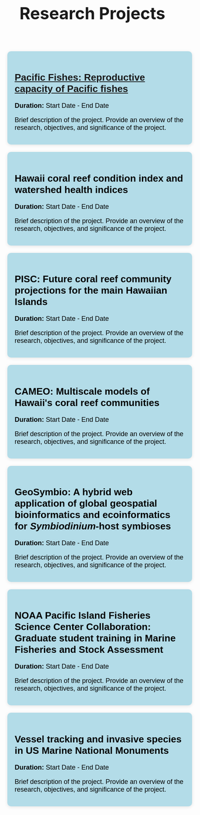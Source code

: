 <!DOCTYPE html>
<html lang="en">
<head>
    <meta charset="UTF-8">
    <meta name="viewport" content="width=device-width, initial-scale=1.0">
    <title>Research Projects</title>
    <link rel="stylesheet" href="/css/research.css">
    <style>
        html, body {
            margin: 0;
            padding: 0;
        }
        main {
            display: flex;
            flex-direction: column;
            width: 100%;
        }
        .research-container {
            display: flex;
            flex-direction: column;
            padding: 20px;
            width: 100%;
        }
        .research-project {
            width: 100%;
            margin-bottom: 20px;
            border-radius: 10px;
            background-color: #b3dce8;
            padding: 20px;
            box-shadow: 0 2px 10px rgba(0, 0, 0, 0.1);
            color: #000000;
            font-family: Arial, sans-serif;
            box-sizing: border-box;
            transition: transform 0.3s;
        }
        h1 {
            margin-bottom: 20px;
            font-size: 45px;
        }
        h2 {
            margin-bottom: 20px;
            font-size: 26px;
        }
        p {
            margin-bottom: 15px;
            font-size: 18px;
        }
    </style>
</head>
<body>

<header>
    <h1>Research Projects</h1>
</header>

<main>
    <div class="research-container">
        <div class="research-project">
            <h2><a href="/content/research/pacific-fishes.md">Pacific Fishes: Reproductive capacity of Pacific fishes</a></h2>
            <p><strong>Duration:</strong> Start Date - End Date</p>
            <p>Brief description of the project. Provide an overview of the research, objectives, and significance of the project.</p>
        </div>
        <div class="research-project">
            <h2>Hawaii coral reef condition index and watershed health indices</h2>
            <p><strong>Duration:</strong> Start Date - End Date</p>
            <p>Brief description of the project. Provide an overview of the research, objectives, and significance of the project.</p>
        </div>
        <div class="research-project">
            <h2>PISC: Future coral reef community projections for the main Hawaiian Islands</h2>
            <p><strong>Duration:</strong> Start Date - End Date</p>
            <p>Brief description of the project. Provide an overview of the research, objectives, and significance of the project.</p>
        </div>
        <div class="research-project">
            <h2>CAMEO: Multiscale models of Hawaii's coral reef communities</h2>
            <p><strong>Duration:</strong> Start Date - End Date</p>
            <p>Brief description of the project. Provide an overview of the research, objectives, and significance of the project.</p>
        </div>
        <div class="research-project">
            <h2>GeoSymbio: A hybrid web application of global geospatial bioinformatics and ecoinformatics for <em>Symbiodinium</em>-host symbioses</h2>
            <p><strong>Duration:</strong> Start Date - End Date</p>
            <p>Brief description of the project. Provide an overview of the research, objectives, and significance of the project.</p>
        </div>
        <div class="research-project">
            <h2>NOAA Pacific Island Fisheries Science Center Collaboration: Graduate student training in Marine Fisheries and Stock Assessment</h2>
            <p><strong>Duration:</strong> Start Date - End Date</p>
            <p>Brief description of the project. Provide an overview of the research, objectives, and significance of the project.</p>
        </div>
        <div class="research-project">
            <h2>Vessel tracking and invasive species in US Marine National Monuments</h2>
            <p><strong>Duration:</strong> Start Date - End Date</p>
            <p>Brief description of the project. Provide an overview of the research, objectives, and significance of the project.</p>
        </div>
    </div>
</main>

</body>
</html>
